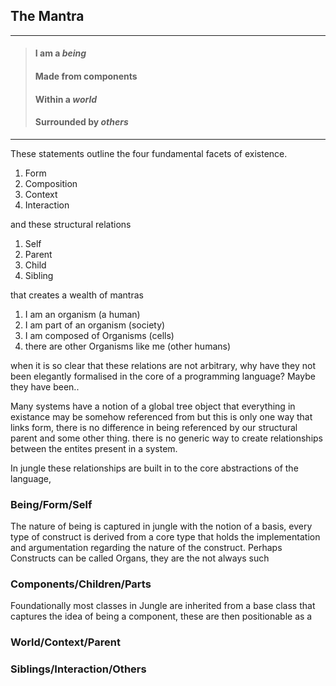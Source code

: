 ## The Mantra

---

> #### I am a _being_
> #### Made from components
> #### Within a _world_
> #### Surrounded by _others_

---


These statements outline the four fundamental facets of existence. 

1. Form 
2. Composition 
3. Context
4. Interaction

and these structural relations

1. Self  
2. Parent  
3. Child  
4. Sibling

that creates a wealth of mantras   

1. I am an organism \(a human\)  
2. I am part of an organism \(society\)  
3. I am composed of Organisms \(cells\)  
4. there are other Organisms like me \(other humans\)

when it is so clear that these relations are not arbitrary, why have they not been elegantly formalised in the core of a programming language? Maybe they have been..

Many systems have a notion of a global tree object that everything in existance may be somehow referenced from but this is only one way that links form, there is no difference in being referenced by our structural parent and some other thing. there is no generic way to create relationships between the entites present in a system.

In jungle these relationships are built in to the core abstractions of the language,

### Being/Form/Self

The nature of being is captured in jungle with the notion of a basis, every type of construct is derived from a core type that holds the implementation and argumentation regarding the nature of the construct. Perhaps Constructs can be called Organs, they are the not always such

### Components/Children/Parts

Foundationally most classes in Jungle are inherited from a base class that captures the idea of being a component, these are then positionable as a 

### World/Context/Parent

### Siblings/Interaction/Others

